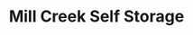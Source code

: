 ---
title: "Mill Creek Self Storage"
url: /bothell/mill-creek-self-storage/
shop: storage rental
---